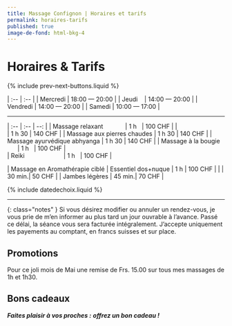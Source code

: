 ```yaml
---
title: Massage Confignon | Horaires et tarifs
permalink: horaires-tarifs
published: true
image-de-fond: html-bkg-4
---
```


# Horaires & Tarifs

{% include prev-next-buttons.liquid %}

| :--      | :--           |
| Mercredi | 18:00 — 20:00 |
| Jeudi    | 14:00 — 20:00 |
| Vendredi | 14:00 — 20:00 |
| Samedi   | 10:00 — 17:00 |

---

| :--                          | :--    | --:     |
| Massage relaxant             | 1 h    | 100 CHF |
|                              | 1 h 30 | 140 CHF |
| Massage aux pierres chaudes  | 1 h 30 | 140 CHF |
| Massage ayurvédique abhyanga | 1 h 30 | 140 CHF |
| Massage à la bougie          | 1 h    | 100 CHF |          
| Reiki                        | 1 h    | 100 CHF |

| Massage en Aromathérapie ciblé
| Essentiel dos+nuque          | 1 h    | 100 CHF |
|                              | 30 min.|  50 CHF |
| Jambes légères               | 45 min.|  70 CHF |

{% include datedechoix.liquid %}

---

{: class="notes" }
Si vous désirez modifier ou annuler un rendez-vous, je vous prie de m’en informer au plus tard un jour ouvrable à l’avance. Passé ce délai, la séance vous sera facturée intégralement. J’accepte uniquement les payements au comptant, en francs suisses et sur place.

## Promotions
Pour ce joli mois de Mai une remise de Frs. 15.00 sur tous mes massages de 1h et 1h30.

## Bons cadeaux

***<i class="fa fa-gift" aria-hidden="true"></i> Faites plaisir à vos proches :***
***offrez un bon cadeau !***
